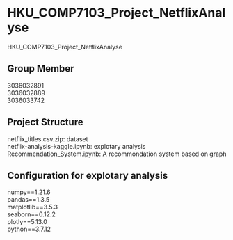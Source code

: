 # HKU_COMP7103_Project_NetflixAnalyse
HKU_COMP7103_Project_NetflixAnalyse

## Group Member
3036032891  
3036032889  
3036033742  

## Project Structure  
netflix_titles.csv.zip: dataset  
netflix-analysis-kaggle.ipynb: explotary analysis  
Recommendation_System.ipynb: A recommondation system based on graph  

## Configuration for explotary analysis
numpy==1.21.6  
pandas==1.3.5  
matplotlib==3.5.3  
seaborn==0.12.2  
plotly==5.13.0  
python==3.7.12  

